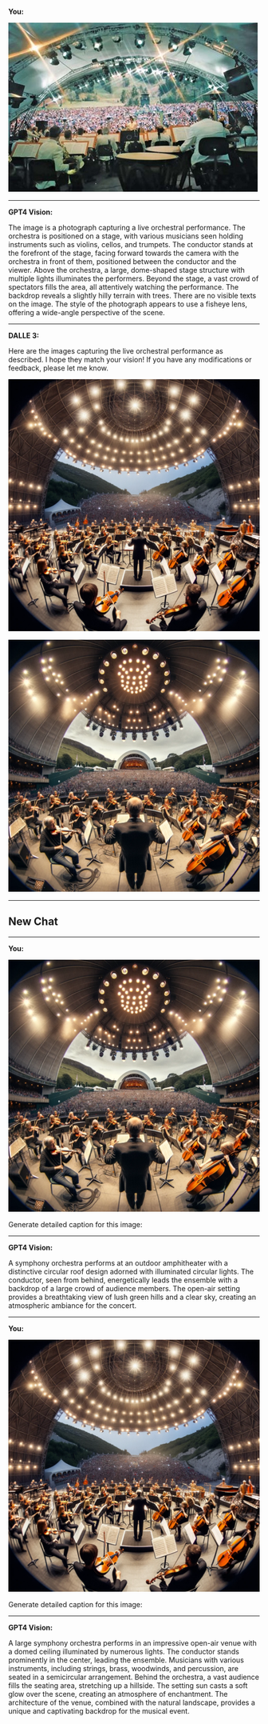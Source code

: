 **You:**

![city_guide_symphony](/1163106293322616922-dalle3-0.jpg)

------------------

**GPT4 Vision:**

The image is a photograph capturing a live orchestral performance. The orchestra is positioned on a stage, with various musicians seen holding instruments such as violins, cellos, and trumpets. The conductor stands at the forefront of the stage, facing forward towards the camera with the orchestra in front of them, positioned between the conductor and the viewer. Above the orchestra, a large, dome-shaped stage structure with multiple lights illuminates the performers. Beyond the stage, a vast crowd of spectators fills the area, all attentively watching the performance. The backdrop reveals a slightly hilly terrain with trees. There are no visible texts on the image. The style of the photograph appears to use a fisheye lens, offering a wide-angle perspective of the scene.

------------------

**DALLE 3:**

Here are the images capturing the live orchestral performance as described. I hope they match your vision! If you have any modifications or feedback, please let me know.


![city_guide_symphony](/1163106293322616922-dalle3-1.png)

![city_guide_symphony](/1163106293322616922-dalle3-2.png)

------------------

## New Chat

------------------

**You:**

![city_guide_symphony](/1163106293322616922-dalle3-2.png)

Generate detailed caption for this image:

------------------

**GPT4 Vision:**

A symphony orchestra performs at an outdoor amphitheater with a distinctive circular roof design adorned with illuminated circular lights. The conductor, seen from behind, energetically leads the ensemble with a backdrop of a large crowd of audience members. The open-air setting provides a breathtaking view of lush green hills and a clear sky, creating an atmospheric ambiance for the concert.

------------------

**You:**

![city_guide_symphony](/1163106293322616922-dalle3-1.png)

Generate detailed caption for this image:

------------------

**GPT4 Vision:**

A large symphony orchestra performs in an impressive open-air venue with a domed ceiling illuminated by numerous lights. The conductor stands prominently in the center, leading the ensemble. Musicians with various instruments, including strings, brass, woodwinds, and percussion, are seated in a semicircular arrangement. Behind the orchestra, a vast audience fills the seating area, stretching up a hillside. The setting sun casts a soft glow over the scene, creating an atmosphere of enchantment. The architecture of the venue, combined with the natural landscape, provides a unique and captivating backdrop for the musical event.